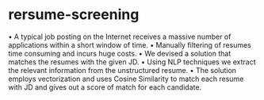 # rersume-screening

•	A typical job posting on the Internet receives a massive number of applications within a short window of time.
•	Manually filtering of resumes time consuming and incurs huge costs.
•	We devised a solution that matches the resumes with the given JD.
•	Using NLP techniques we extract the relevant information from the unstructured resume.
•	The solution employs vectorization and uses Cosine Similarity to match each resume with JD and gives out a score of match for each candidate.
